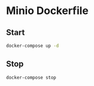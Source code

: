 # Minio Dockerfile

## Start

```sh
docker-compose up -d
```

## Stop

```sh
docker-compose stop
```
